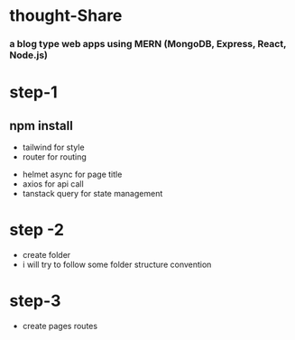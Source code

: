 # thought-Share

### a blog type web apps using MERN (MongoDB, Express, React, Node.js)

# step-1

## npm install

- tailwind for style
- router for routing

* helmet async for page title
* axios for api call
* tanstack query for state management

# step -2

- create folder
- i will try to follow some folder structure convention

# step-3

- create pages routes
